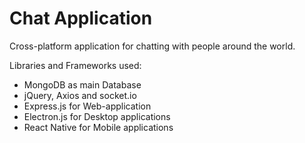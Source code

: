 <h1>Chat Application</h1>

<p>Cross-platform application for chatting with people around the world.</p>

<p>Libraries and Frameworks used:</p>
<ul>
  <li>MongoDB as main Database</li>
  <li>jQuery, Axios and socket.io</li>
  <li>Express.js for Web-application</li>
  <li>Electron.js for Desktop applications</li>
  <li>React Native for Mobile applications</li>
</ul>
